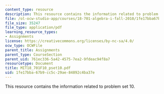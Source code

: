 ```yaml
---
content_type: resource
description: This resource contains the information related to problem set 10.
file: /ol-ocw-studio-app/courses/18-701-algebra-i-fall-2010/1fe17bba67b9cc5c29ae84892c4ba37e_MIT18_701F10_pset10.pdf
file_size: 35247
file_type: application/pdf
learning_resource_types:
- Assignments
license: https://creativecommons.org/licenses/by-nc-sa/4.0/
ocw_type: OCWFile
parent_title: Assignments
parent_type: CourseSection
parent_uid: 761ec336-5a42-4575-7ea2-9fdeac94f8a7
resourcetype: Document
title: MIT18_701F10_pset10.pdf
uid: 1fe17bba-67b9-cc5c-29ae-84892c4ba37e
---
```

This resource contains the information related to problem set 10.